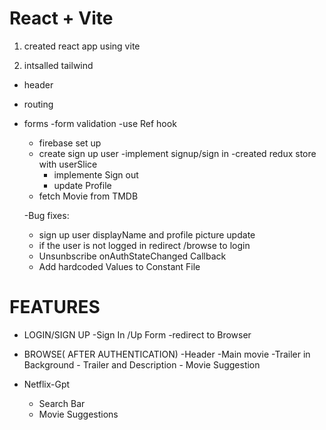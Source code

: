 # React + Vite

1.  created react app using vite

2.  intsalled tailwind

- header
- routing
- forms
  -form validation
  -use Ref hook

  - firebase set up
  - create sign up user
    -implement signup/sign in
    -created redux store with userSlice
    - implemente Sign out
    - update Profile
  - fetch Movie from TMDB

  -Bug fixes:

  - sign up user displayName and profile picture update
  - if the user is not logged in redirect /browse to login
  - Unsunbscribe onAuthStateChanged Callback
  - Add hardcoded Values to Constant File

# FEATURES

- LOGIN/SIGN UP
  -Sign In /Up Form
  -redirect to Browser

- BROWSE( AFTER AUTHENTICATION)
  -Header
  -Main movie
  -Trailer in Background - Trailer and Description - Movie Suggestion

- Netflix-Gpt
  - Search Bar
  - Movie Suggestions
